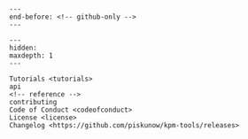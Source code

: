 ```{include} ../README.md
---
end-before: <!-- github-only -->
---
```

[license]: license
[contributor guide]: contributing
[python api]: api

```{toctree}
---
hidden:
maxdepth: 1
---

Tutorials <tutorials>
api
<!-- reference -->
contributing
Code of Conduct <codeofconduct>
License <license>
Changelog <https://github.com/piskunow/kpm-tools/releases>
```
